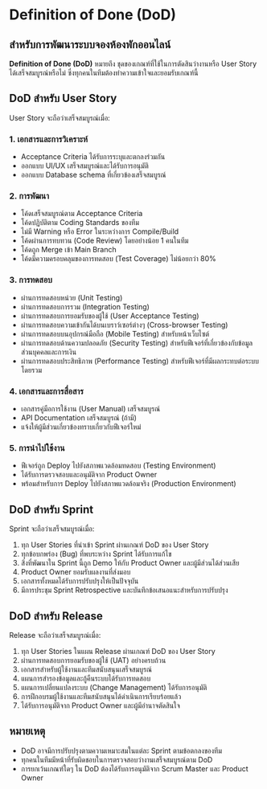 # Definition of Done (DoD)
## สำหรับการพัฒนาระบบจองห้องพักออนไลน์

**Definition of Done (DoD)** หมายถึง ชุดของเกณฑ์ที่ใช้ในการตัดสินว่างานหรือ User Story ได้เสร็จสมบูรณ์หรือไม่ ซึ่งทุกคนในทีมต้องทำความเข้าใจและยอมรับเกณฑ์นี้

## DoD สำหรับ User Story

User Story จะถือว่าเสร็จสมบูรณ์เมื่อ:

### 1. เอกสารและการวิเคราะห์
- Acceptance Criteria ได้รับการระบุและตกลงร่วมกัน
- ออกแบบ UI/UX เสร็จสมบูรณ์และได้รับการอนุมัติ
- ออกแบบ Database schema ที่เกี่ยวข้องเสร็จสมบูรณ์

### 2. การพัฒนา
- โค้ดเสร็จสมบูรณ์ตาม Acceptance Criteria
- โค้ดปฏิบัติตาม Coding Standards ของทีม
- ไม่มี Warning หรือ Error ในระหว่างการ Compile/Build
- โค้ดผ่านการทบทวน (Code Review) โดยอย่างน้อย 1 คนในทีม
- โค้ดถูก Merge เข้า Main Branch
- โค้ดมีความครอบคลุมของการทดสอบ (Test Coverage) ไม่น้อยกว่า 80%

### 3. การทดสอบ
- ผ่านการทดสอบหน่วย (Unit Testing)
- ผ่านการทดสอบการรวม (Integration Testing)
- ผ่านการทดสอบการยอมรับของผู้ใช้ (User Acceptance Testing)
- ผ่านการทดสอบความเข้ากันได้บนเบราว์เซอร์ต่างๆ (Cross-browser Testing)
- ผ่านการทดสอบบนอุปกรณ์มือถือ (Mobile Testing) สำหรับหน้าเว็บไซต์
- ผ่านการทดสอบด้านความปลอดภัย (Security Testing) สำหรับฟีเจอร์ที่เกี่ยวข้องกับข้อมูลส่วนบุคคลและการเงิน
- ผ่านการทดสอบประสิทธิภาพ (Performance Testing) สำหรับฟีเจอร์ที่มีผลกระทบต่อระบบโดยรวม

### 4. เอกสารและการสื่อสาร
- เอกสารคู่มือการใช้งาน (User Manual) เสร็จสมบูรณ์
- API Documentation เสร็จสมบูรณ์ (ถ้ามี)
- แจ้งให้ผู้มีส่วนเกี่ยวข้องทราบเกี่ยวกับฟีเจอร์ใหม่

### 5. การนำไปใช้งาน
- ฟีเจอร์ถูก Deploy ไปยังสภาพแวดล้อมทดสอบ (Testing Environment)
- ได้รับการตรวจสอบและอนุมัติจาก Product Owner
- พร้อมสำหรับการ Deploy ไปยังสภาพแวดล้อมจริง (Production Environment)

## DoD สำหรับ Sprint

Sprint จะถือว่าเสร็จสมบูรณ์เมื่อ:

1. ทุก User Stories ที่นำเข้า Sprint ผ่านเกณฑ์ DoD ของ User Story
2. ทุกข้อบกพร่อง (Bug) ที่พบระหว่าง Sprint ได้รับการแก้ไข
3. สิ่งที่พัฒนาใน Sprint นี้ถูก Demo ให้กับ Product Owner และผู้มีส่วนได้ส่วนเสีย
4. Product Owner ยอมรับผลงานที่ส่งมอบ
5. เอกสารทั้งหมดได้รับการปรับปรุงให้เป็นปัจจุบัน
6. มีการประชุม Sprint Retrospective และบันทึกข้อเสนอแนะสำหรับการปรับปรุง

## DoD สำหรับ Release

Release จะถือว่าเสร็จสมบูรณ์เมื่อ:

1. ทุก User Stories ในแผน Release ผ่านเกณฑ์ DoD ของ User Story
2. ผ่านการทดสอบการยอมรับของผู้ใช้ (UAT) อย่างครบถ้วน
3. เอกสารสำหรับผู้ใช้งานและทีมสนับสนุนเสร็จสมบูรณ์
4. แผนการสำรองข้อมูลและกู้คืนระบบได้รับการทดสอบ
5. แผนการเปลี่ยนแปลงระบบ (Change Management) ได้รับการอนุมัติ
6. การฝึกอบรมผู้ใช้งานและทีมสนับสนุนได้ดำเนินการเรียบร้อยแล้ว
7. ได้รับการอนุมัติจาก Product Owner และผู้มีอำนาจตัดสินใจ

## หมายเหตุ

- DoD อาจมีการปรับปรุงตามความเหมาะสมในแต่ละ Sprint ตามข้อตกลงของทีม
- ทุกคนในทีมมีหน้าที่รับผิดชอบในการตรวจสอบว่างานเสร็จสมบูรณ์ตาม DoD
- การยกเว้นเกณฑ์ใดๆ ใน DoD ต้องได้รับการอนุมัติจาก Scrum Master และ Product Owner

